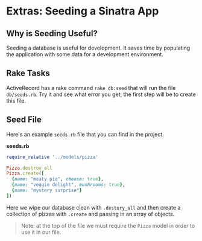 # Extras: Seeding a Sinatra App

## Why is Seeding Useful?

Seeding a database is useful for development. It saves time by populating the application with some data for a development environment.

## Rake Tasks

ActiveRecord has a rake command `rake db:seed` that will run the file `db/seeds.rb`. Try it and see what error you get; the first step will be to create this file.

## Seed File

Here's an example `seeds.rb` file that you can find in the project.

**seeds.rb**

```ruby
require_relative '../models/pizza'

Pizza.destroy_all
Pizza.create([
  {name: "meaty pie", cheese: true},
  {name: "veggie delight", mushrooms: true},
  {name: "mystery surprise"}  
])
```

Here we wipe our database clean with `.destory_all` and then create a collection of pizzas with `.create` and passing in an array of objects.

>Note: at the top of the file we must require the `Pizza` model in order to use it in our file.
